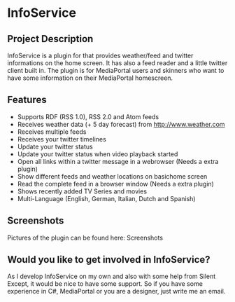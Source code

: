 # InfoService
## Project Description

InfoService is a plugin for that provides weather/feed and twitter informations on the home screen. It has also a feed reader and a little twitter client built in. The plugin is for MediaPortal users and skinners who want to have some information on their MediaPortal homescreen.

## Features
- Supports RDF (RSS 1.0), RSS 2.0 and Atom feeds
- Receives weather data (+ 5 day forecast) from http://www.weather.com
- Receives multiple feeds
- Receives your twitter timelines
- Update your twitter status
- Update your twitter status when video playback started
- Open all links within a twitter message in a webrowser (Needs a extra plugin)
- Show different feeds and weather locations on basichome screen
- Read the complete feed in a browser window (Needs a extra plugin)
- Shows recently added TV Series and movies
- Multi-Language (English, German, Italian, Dutch and Spanish)

## Screenshots
Pictures of the plugin can be found here: Screenshots

## Would you like to get involved in InfoService?
As I develop InfoService on my own and also with some help from Silent Except, it would be nice to have some support. So if you have some experience in C#, MediaPortal or you are a designer, just write me an email.
